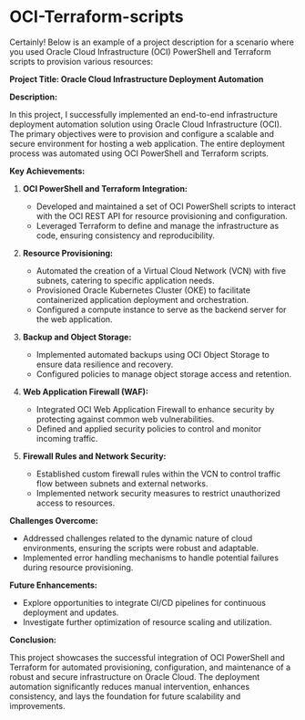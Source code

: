 # OCI-Terraform-scripts
Certainly! Below is an example of a project description for a scenario where you used Oracle Cloud Infrastructure (OCI) PowerShell and Terraform scripts to provision various resources:

**Project Title: Oracle Cloud Infrastructure Deployment Automation**

**Description:**

In this project, I successfully implemented an end-to-end infrastructure deployment automation solution using Oracle Cloud Infrastructure (OCI). The primary objectives were to provision and configure a scalable and secure environment for hosting a web application. The entire deployment process was automated using OCI PowerShell and Terraform scripts.

**Key Achievements:**

1. **OCI PowerShell and Terraform Integration:**
   - Developed and maintained a set of OCI PowerShell scripts to interact with the OCI REST API for resource provisioning and configuration.
   - Leveraged Terraform to define and manage the infrastructure as code, ensuring consistency and reproducibility.

2. **Resource Provisioning:**
   - Automated the creation of a Virtual Cloud Network (VCN) with five subnets, catering to specific application needs.
   - Provisioned Oracle Kubernetes Cluster (OKE) to facilitate containerized application deployment and orchestration.
   - Configured a compute instance to serve as the backend server for the web application.

3. **Backup and Object Storage:**
   - Implemented automated backups using OCI Object Storage to ensure data resilience and recovery.
   - Configured policies to manage object storage access and retention.

4. **Web Application Firewall (WAF):**
   - Integrated OCI Web Application Firewall to enhance security by protecting against common web vulnerabilities.
   - Defined and applied security policies to control and monitor incoming traffic.

5. **Firewall Rules and Network Security:**
   - Established custom firewall rules within the VCN to control traffic flow between subnets and external networks.
   - Implemented network security measures to restrict unauthorized access to resources.

**Challenges Overcome:**

- Addressed challenges related to the dynamic nature of cloud environments, ensuring the scripts were robust and adaptable.
- Implemented error handling mechanisms to handle potential failures during resource provisioning.

**Future Enhancements:**

- Explore opportunities to integrate CI/CD pipelines for continuous deployment and updates.
- Investigate further optimization of resource scaling and utilization.

**Conclusion:**

This project showcases the successful integration of OCI PowerShell and Terraform for automated provisioning, configuration, and maintenance of a robust and secure infrastructure on Oracle Cloud. The deployment automation significantly reduces manual intervention, enhances consistency, and lays the foundation for future scalability and improvements.
